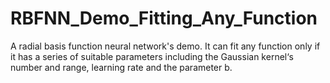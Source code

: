 # RBFNN_Demo_Fitting_Any_Function
A radial basis function neural network's demo. It can fit any function only if it has a series of suitable parameters including the Gaussian kernel‘s number and range, learning rate and the parameter b.
